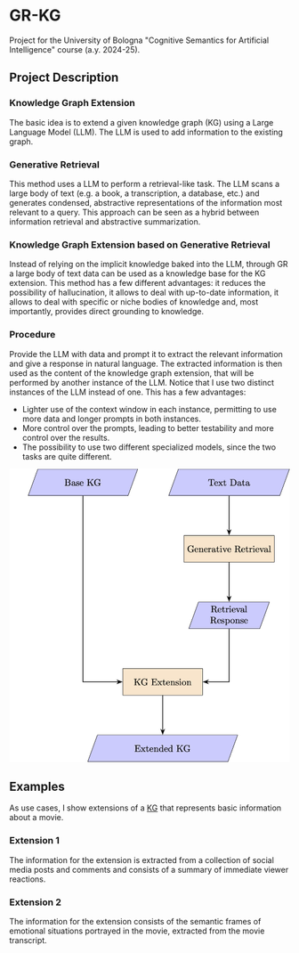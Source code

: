 # GR-KG
Project for the University of Bologna "Cognitive Semantics for Artificial Intelligence" course (a.y. 2024-25).



## Project Description

### Knowledge Graph Extension
The basic idea is to extend a given knowledge graph (KG) using a Large Language Model (LLM). The LLM is used to add information to the existing graph.

### Generative Retrieval
This method uses a LLM to perform a retrieval-like task. The LLM scans a large body of text (e.g. a book, a transcription, a database, etc.) and generates condensed, abstractive representations of the information most relevant to a query. This approach can be seen as a hybrid between information retrieval and abstractive summarization.

### Knowledge Graph Extension based on Generative Retrieval
Instead of relying on the implicit knowledge baked into the LLM, through GR a large body of text data can be used as a knowledge base for the KG extension. This method has a few different advantages: it reduces the possibility of hallucination, it allows to deal with up-to-date information, it allows to deal with specific or niche bodies of knowledge and, most importantly, provides direct grounding to knowledge.

### Procedure 
Provide the LLM with data and prompt it to extract the relevant information and give a response in natural language. The extracted information is then used as the content of the knowledge graph extension, that will be performed by another instance of the LLM.
Notice that I use two distinct instances of the LLM instead of one. This has a few advantages:
- Lighter use of the context window in each instance, permitting to use more data and longer
prompts in both instances.
- More control over the prompts, leading to better testability and more control over the results.
- The possibility to use two different specialized models, since the two tasks are quite different.

![Pipeline](diagram.png)


## Examples
As use cases, I show extensions of a [KG](base_graph.ttl) that represents basic information about a movie.

### Extension 1 
The information for the extension is extracted from a collection of social media posts and comments and consists of a summary of immediate viewer reactions. 

### Extension 2
The information for the extension consists of the semantic frames of emotional situations portrayed in the movie, extracted from the movie transcript.






